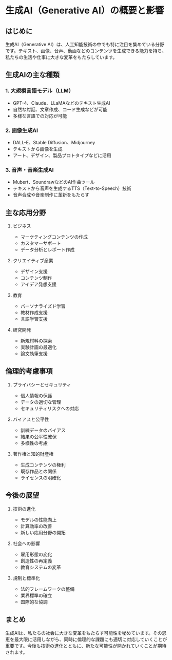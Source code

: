 # 生成AI（Generative AI）の概要と影響

## はじめに
生成AI（Generative AI）は、人工知能技術の中でも特に注目を集めている分野です。テキスト、画像、音声、動画などのコンテンツを生成できる能力を持ち、私たちの生活や仕事に大きな変革をもたらしています。

## 生成AIの主な種類

### 1. 大規模言語モデル（LLM）
- GPT-4、Claude、LLaMAなどのテキスト生成AI
- 自然な対話、文章作成、コード生成などが可能
- 多様な言語での対応が可能

### 2. 画像生成AI
- DALL-E、Stable Diffusion、Midjourney
- テキストから画像を生成
- アート、デザイン、製品プロトタイプなどに活用

### 3. 音声・音楽生成AI
- Mubert、SoundrawなどのAI作曲ツール
- テキストから音声を生成するTTS（Text-to-Speech）技術
- 音声合成や音楽制作に革新をもたらす

## 主な応用分野

1. ビジネス
   - マーケティングコンテンツの作成
   - カスタマーサポート
   - データ分析とレポート作成

2. クリエイティブ産業
   - デザイン支援
   - コンテンツ制作
   - アイデア発想支援

3. 教育
   - パーソナライズド学習
   - 教材作成支援
   - 言語学習支援

4. 研究開発
   - 新規材料の探索
   - 実験計画の最適化
   - 論文執筆支援

## 倫理的考慮事項

1. プライバシーとセキュリティ
   - 個人情報の保護
   - データの適切な管理
   - セキュリティリスクへの対応

2. バイアスと公平性
   - 訓練データのバイアス
   - 結果の公平性確保
   - 多様性の考慮

3. 著作権と知的財産権
   - 生成コンテンツの権利
   - 既存作品との関係
   - ライセンスの明確化

## 今後の展望

1. 技術の進化
   - モデルの性能向上
   - 計算効率の改善
   - 新しい応用分野の開拓

2. 社会への影響
   - 雇用形態の変化
   - 創造性の再定義
   - 教育システムの変革

3. 規制と標準化
   - 法的フレームワークの整備
   - 業界標準の確立
   - 国際的な協調

## まとめ
生成AIは、私たちの社会に大きな変革をもたらす可能性を秘めています。その恩恵を最大限に活用しながら、同時に倫理的な課題にも適切に対応していくことが重要です。今後も技術の進化とともに、新たな可能性が開かれていくことが期待されます。